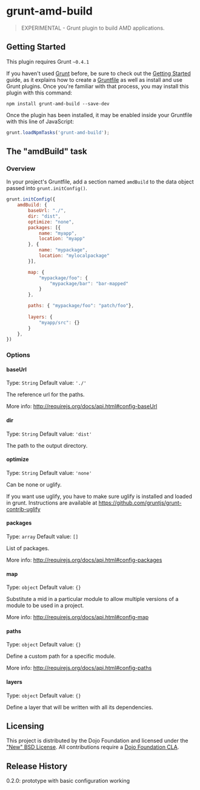 # grunt-amd-build

> EXPERIMENTAL - Grunt plugin to build AMD applications.

## Getting Started
This plugin requires Grunt `~0.4.1`

If you haven't used [Grunt](http://gruntjs.com/) before, be sure to check out the [Getting Started](http://gruntjs.com/getting-started) guide, as it explains how to create a [Gruntfile](http://gruntjs.com/sample-gruntfile) as well as install and use Grunt plugins. Once you're familiar with that process, you may install this plugin with this command:

```shell
npm install grunt-amd-build --save-dev
```

Once the plugin has been installed, it may be enabled inside your Gruntfile with this line of JavaScript:

```js
grunt.loadNpmTasks('grunt-amd-build');
```

## The "amdBuild" task

### Overview
In your project's Gruntfile, add a section named `amdBuild` to the data object passed into `grunt.initConfig()`.

```js
grunt.initConfig({
	amdBuild: {
		baseUrl: "./",
		dir: "dist",
		optimize: "none",
		packages: [{
			name: "myapp",
			location: "myapp"
		}, {
			name: "mypackage",
			location: "mylocalpackage"
		}],

		map: {
			"mypackage/foo": {
				"mypackage/bar": "bar-mapped"
			}
		},

		paths: { "mypackage/foo": "patch/foo"},
		
		layers: {
			"myapp/src": {}
		}		
	},
})
```

### Options

#### baseUrl
Type: `String`
Default value: `'./'`

The reference url for the paths.

More info: http://requirejs.org/docs/api.html#config-baseUrl

#### dir
Type: `String`
Default value: `'dist'`

The path to the output directory.

#### optimize
Type: `String`
Default value: `'none'`

Can be none or uglify.

If you want use uglify, you have to make sure uglify is installed and loaded in grunt. Instructions are available at https://github.com/gruntjs/grunt-contrib-uglify

#### packages
Type: `array`
Default value: `[]`

List of packages.

More info: http://requirejs.org/docs/api.html#config-packages

#### map
Type: `object`
Default value: `{}`

Substitute a mid in a particular module to allow multiple versions of a module to be used in a project.

More info: http://requirejs.org/docs/api.html#config-map

#### paths
Type: `object`
Default value: `{}`

Define a custom path for a specific module.

More info: http://requirejs.org/docs/api.html#config-paths

#### layers
Type: `object`
Default value: `{}`

Define a layer that will be written with all its dependencies.



<!--	
### Usage Examples

#### Default Options
In this example, the default options are used to do something with whatever. So if the `testing` file has the content `Testing` and the `123` file had the content `1 2 3`, the generated result would be `Testing, 1 2 3.`

```js
grunt.initConfig({
  dojo_build: {
    options: {},
    files: {
      'dest/default_options': ['src/testing', 'src/123'],
    },
  },
})
```

#### Custom Options
In this example, custom options are used to do something else with whatever else. So if the `testing` file has the content `Testing` and the `123` file had the content `1 2 3`, the generated result in this case would be `Testing: 1 2 3 !!!`

```js
grunt.initConfig({
  dojo_build: {
    options: {
      separator: ': ',
      punctuation: ' !!!',
    },
    files: {
      'dest/default_options': ['src/testing', 'src/123'],
    },
  },
})
```
```
-->
## Licensing

This project is distributed by the Dojo Foundation and licensed under the ["New" BSD License](./LICENSE).
All contributions require a [Dojo Foundation CLA](http://dojofoundation.org/about/claForm).

## Release History
0.2.0: prototype with basic configuration working
